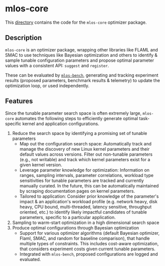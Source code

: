 # mlos-core

This [directory](./) contains the code for the `mlos-core` optimizer package.

## Description

`mlos-core` is an optimizer package, wrapping other libraries like FLAML and SMAC to use techniques like Bayesian optimization and others to identify & sample tunable configuration parameters and propose optimal parameter values with a consistent API: `suggest` and `register`.

These can be evaluated by [`mlos-bench`](../mlos_bench/), generating and tracking experiment results (proposed parameters, benchmark results & telemetry) to update the optimization loop, or used independently.

## Features

Since the tunable parameter search space is often extremely large, `mlos-core` automates the following steps to efficiently generate optimal task-specific kernel and application configurations.

1. Reduce the search space by identifying a promising set of tunable parameters
    - Map out the configuration search space: Automatically track and manage the discovery of new Linux kernel parameters and their default values across versions.
    Filter out non-tunable parameters (e.g., not writable) and track which kernel parameters exist for a given kernel version.
    - Leverage parameter knowledge for optimization: Information on ranges, sampling intervals, parameter correlations, workload type sensitivities for tunable parameters are tracked and currently manually curated.
    In the future, this can be automatically maintained by scraping documentation pages on kernel parameters.
    - Tailored to application: Consider prior knowledge of the parameter's impact & an application's workload profile (e.g. network heavy, disk heavy, CPU bound, multi-threaded, latency sensitive, throughput oriented, etc.) to identify likely impactful candidates of tunable parameters, specific to a particular application.
2. Sampling to warm-start optimization in a high dimensional search space
3. Produce optimal configurations through Bayesian optimization
    - Support for various optimizer algorithms (default Bayesian optimizer, Flaml, SMAC, and random for baseline comparison), that handle multiple types of constraints.
    This includes cost-aware optimization, that considers experiment costs given current tunable parameters.
    - Integrated with `mlos-bench`, proposed configurations are logged and evaluated.
